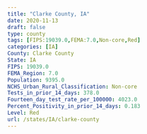 ```yaml
---
title: "Clarke County, IA"
date: 2020-11-13
draft: false
type: county
tags: [FIPS:19039.0,FEMA:7.0,Non-core,Red]
categories: [IA]
County: Clarke County
State: IA
FIPS: 19039.0
FEMA_Region: 7.0
Population: 9395.0
NCHS_Urban_Rural_Classification: Non-core
Tests_in_prior_14_days: 378.0
Fourteen_day_test_rate_per_100000: 4023.0
Percent_Positivity_in_prior_14_days: 0.183
Level: Red
url: /states/IA/clarke-county
---
```



